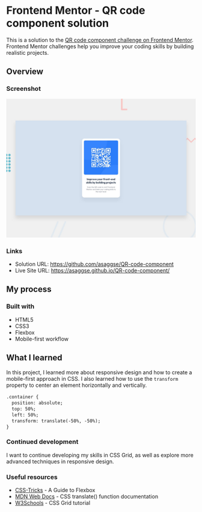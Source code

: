 # Frontend Mentor - QR code component solution
This is a solution to the [QR code component challenge on Frontend Mentor](https://www.frontendmentor.io/challenges/qr-code-component-iux_sIO_H). Frontend Mentor challenges help you improve your coding skills by building realistic projects.

## Overview

### Screenshot
![Design preview for the QR code component coding challenge](./design/desktop-preview.jpg)

### Links
* Solution URL: https://github.com/asaggse/QR-code-component
* Live Site URL: https://asaggse.github.io/QR-code-component/

## My process
### Built with
* HTML5
* CSS3
* Flexbox
* Mobile-first workflow

## What I learned
In this project, I learned more about responsive design and how to create a mobile-first approach in CSS. I also learned how to use the `transform` property to center an element horizontally and vertically.

```
.container {
  position: absolute;
  top: 50%;
  left: 50%;
  transform: translate(-50%, -50%);
}
```

### Continued development
I want to continue developing my skills in CSS Grid, as well as explore more advanced techniques in responsive design.

### Useful resources
* [CSS-Tricks](https://css-tricks.com/snippets/css/a-guide-to-flexbox/) - A Guide to Flexbox
* [MDN Web Docs](https://developer.mozilla.org/en-US/docs/Web/CSS/transform-function/translate()) - CSS translate() function documentation
* [W3Schools](https://www.w3schools.com/css/css_grid.asp) - CSS Grid tutorial

